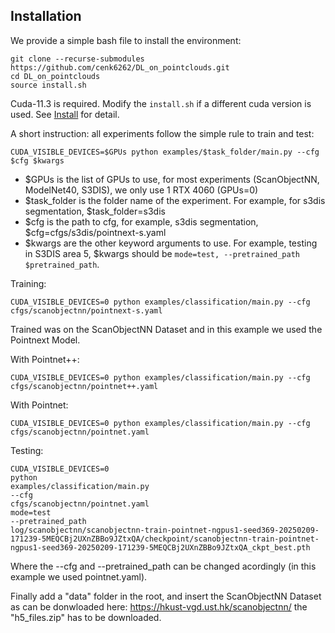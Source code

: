 ## Installation
We provide a simple bash file to install the environment:

```
git clone --recurse-submodules https://github.com/cenk6262/DL_on_pointclouds.git
cd DL_on_pointclouds
source install.sh
```
Cuda-11.3 is required. Modify the `install.sh` if a different cuda version is used. See [Install](docs/index.md) for detail. 



A short instruction: all experiments follow the simple rule to train and test: 

```
CUDA_VISIBLE_DEVICES=$GPUs python examples/$task_folder/main.py --cfg $cfg $kwargs
```
- $GPUs is the list of GPUs to use, for most experiments (ScanObjectNN, ModelNet40, S3DIS), we only use 1 RTX 4060 (GPUs=0)
- $task_folder is the folder name of the experiment. For example, for s3dis segmentation, $task_folder=s3dis
- $cfg is the path to cfg, for example, s3dis segmentation, $cfg=cfgs/s3dis/pointnext-s.yaml
- $kwargs are the other keyword arguments to use. For example, testing in S3DIS area 5, $kwargs should be `mode=test, --pretrained_path $pretrained_path`. 


Training:
```
CUDA_VISIBLE_DEVICES=0 python examples/classification/main.py --cfg cfgs/scanobjectnn/pointnext-s.yaml
```

Trained was on the ScanObjectNN Dataset and in this example we used the Pointnext Model.

With Pointnet++:
```
CUDA_VISIBLE_DEVICES=0 python examples/classification/main.py --cfg cfgs/scanobjectnn/pointnet++.yaml
```

With Pointnet:
```
CUDA_VISIBLE_DEVICES=0 python examples/classification/main.py --cfg cfgs/scanobjectnn/pointnet.yaml
```


Testing:
```
CUDA_VISIBLE_DEVICES=0
python
examples/classification/main.py
--cfg
cfgs/scanobjectnn/pointnet.yaml
mode=test
--pretrained_path
log/scanobjectnn/scanobjectnn-train-pointnet-ngpus1-seed369-20250209-171239-5MEQCBj2UXnZBBo9JZtxQA/checkpoint/scanobjectnn-train-pointnet-ngpus1-seed369-20250209-171239-5MEQCBj2UXnZBBo9JZtxQA_ckpt_best.pth
```

Where the --cfg and --pretrained_path can be changed acordingly (in this example we used  pointnet.yaml).

Finally add a "data" folder in the root, and insert the ScanObjectNN Dataset as can be donwloaded here: https://hkust-vgd.ust.hk/scanobjectnn/
the "h5_files.zip" has to be downloaded.




